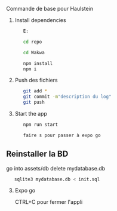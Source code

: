 Commande de base pour Haulstein

1. Install dependencies



   ```bash
      E:

      cd repo

      cd Wakwa

      npm install
      npm i
   ```

2. Push des fichiers
   ```bash
      git add *
      git commit -m"description du log"
      git push
   ```

2. Start the app

   ```bash
      npm run start

      faire s pour passer à expo go
   ```

## Reinstaller la BD

   go into assets/db
   delete mydatabase.db
   ```bash
      sqlite3 mydatabase.db < init.sql
   ```
3. Expo go

   CTRL+C pour fermer l'appli

